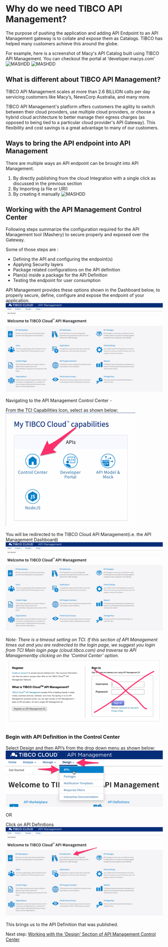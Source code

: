 # Why do we need TIBCO API Management?

The purpose of pushing the application and adding API Endpoint to an API Management gateway is to collate and expose them as Catalogs. TIBCO has helped many customers achieve this around the globe.

For example, here is a screenshot of Macy's API Catalog built using TIBCO API Management.
You can checkout the portal at ‘developer.macys.com’
![MASHDD](/images/masherydeepdive/1.png)
![MASHDD](/images/masherydeepdive/2.png)

## What is different about TIBCO API Management?

TIBCO API Management scales at more than 2.6 BILLION calls per day servicing customers like Macy’s, NewsCorp Australia, and many more.

TIBCO API Management's platform offers customers the agility to switch between their cloud providers, use multiple cloud providers, or choose a hybrid cloud architecture to better manage their egress charges (as opposed to being tied to a particular cloud provider's API Gateway). This flexibility and cost savings is a great advantage to many of our customers.

## Ways to bring the API endpoint into API Management
There are multiple ways an API endpoint can be brought into API Management.

1. By directly publishing from the cloud Integration with a single click as discussed in the previous section
2. By Importing (a file or URI)
3. By creating it manually
![MASHDD](/images/masherydeepdive/3.png)

## Working with the API Management Control Center
Following steps summarize the configuration required for the API Management tool (Mashery) to secure properly and exposed over the Gateway.

Some of those steps are :
- Defining the API and configuring the endpoint(s)
- Applying Security layers
- Package related configurations on the API definition
- Plan(s) inside a package for the API Definition
- Testing the endpoint for user consumption

API Management provides these options shown in the Dashboard below, to properly secure, define, configure and expose the endpoint of your application.
![MASHDD](/images/masherydeepdive/4.png)

Navigating to the API Management Control Center -

From the TCI Capabilities Icon, select as shown below:
![MASHDD](/images/masherydeepdive/5.png)

You will be redirected to the TIBCO Cloud API Management(i.e. the API Management Dashboard)
![MASHDD](/images/masherydeepdive/6.png)

*Note: There is a timeout setting on TCI. If this section of API Management times out and you are redirected to the login page, we suggest you login from TCI Main login page (cloud.tibco.com) and traverse to API Managementby clicking on the ‘Control Center’ option.*
![MASHDD](/images/masherydeepdive/7.png)

### Begin with API Definition in the Control Center
Select Design and then API’s from the drop down menu as shown below:
![MASHDD](/images/masherydeepdive/8.png)

OR

Click on API Definitions
![MASHDD](/images/masherydeepdive/9.png)

This brings us to the API Definition that was published.

Next step: [Working with the 'Design' Section of API Management Control Center](8.mashdd_1.md)
